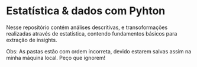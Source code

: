 #  Estatística & dados com Pyhton 

Nesse repositório contém análises descritivas, e transoformações realizadas através de estatística, contendo fundamentos básicos para extração de insights.

Obs: As pastas estão com ordem incorreta, devido estarem salvas assim na minha máquina local. Peço que ignorem!
